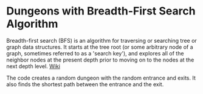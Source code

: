 # Dungeons with Breadth-First Search Algorithm


Breadth-first search (BFS) is an algorithm for traversing or searching tree or graph data structures. It starts at the tree root (or some arbitrary node of a graph, sometimes referred to as a 'search key'), and explores all of the neighbor nodes at the present depth prior to moving on to the nodes at the next depth level. [Wiki](https://en.wikipedia.org/wiki/Breadth-first_search)

The code creates a random dungeon with the random entrance and exits. It also finds the shortest path between the entrance and the exit.
